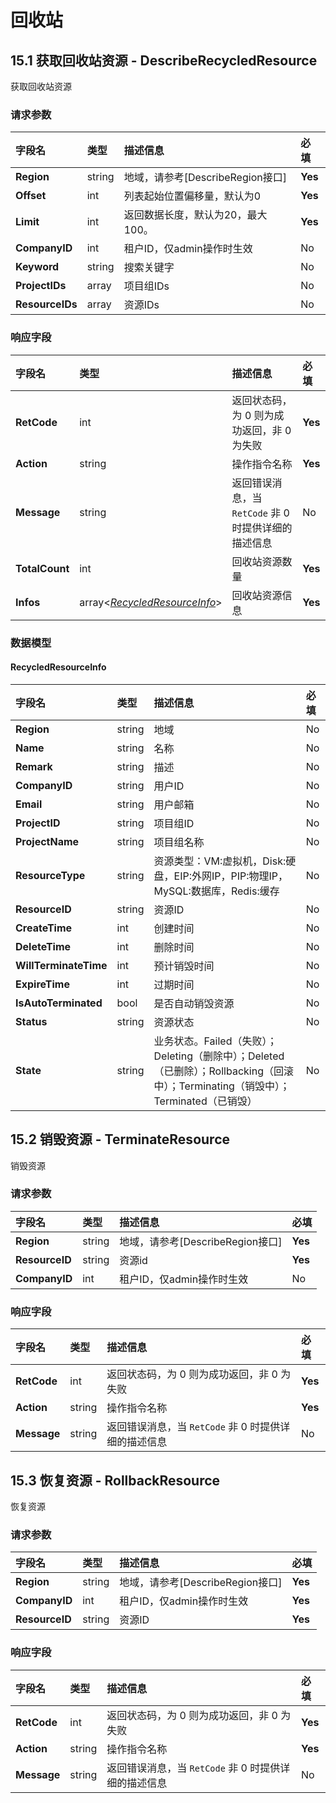 



# 回收站


    
    
## 15.1 获取回收站资源 - DescribeRecycledResource

获取回收站资源

### 请求参数



| 字段名 | 类型 | 描述信息 | 必填 |
|:---|:---|:---|:---|
| **Region** | string | 地域，请参考[DescribeRegion接口] | **Yes** |
| **Offset** | int | 列表起始位置偏移量，默认为0 | **Yes** |
| **Limit** | int | 返回数据长度，默认为20，最大100。 | **Yes** |
| **CompanyID** | int | 租户ID，仅admin操作时生效 | No |
| **Keyword** | string | 搜索关键字 | No |
| **ProjectIDs** | array<string> | 项目组IDs | No |
| **ResourceIDs** | array<string> | 资源IDs | No |

### 响应字段



| 字段名 | 类型 | 描述信息 | 必填 |
|:---|:---|:---|:---|
| **RetCode** | int | 返回状态码，为 0 则为成功返回，非 0 为失败 | **Yes** |
| **Action** | string | 操作指令名称 | **Yes** |
| **Message** | string | 返回错误消息，当 `RetCode` 非 0 时提供详细的描述信息 | No |
| **TotalCount** | int | 回收站资源数量 | **Yes** |
| **Infos** | array<[*RecycledResourceInfo*](#RecycledResourceInfo)> | 回收站资源信息 | **Yes** |



### 数据模型


    

    

    
#### RecycledResourceInfo

| 字段名 | 类型 | 描述信息 | 必填 |
|:---|:---|:---|:---|
| **Region** | string | 地域 | No |
| **Name** | string | 名称 | No |
| **Remark** | string | 描述 | No |
| **CompanyID** | string | 用户ID | No |
| **Email** | string | 用户邮箱 | No |
| **ProjectID** | string | 项目组ID | No |
| **ProjectName** | string | 项目组名称 | No |
| **ResourceType** | string | 资源类型：VM:虚拟机，Disk:硬盘，EIP:外网IP，PIP:物理IP，MySQL:数据库，Redis:缓存 | No |
| **ResourceID** | string | 资源ID | No |
| **CreateTime** | int | 创建时间 | No |
| **DeleteTime** | int | 删除时间 | No |
| **WillTerminateTime** | int | 预计销毁时间 | No |
| **ExpireTime** | int | 过期时间 | No |
| **IsAutoTerminated** | bool | 是否自动销毁资源 | No |
| **Status** | string | 资源状态 | No |
| **State** | string | 业务状态。Failed（失败）；Deleting（删除中）；Deleted（已删除）；Rollbacking（回滚中）；Terminating（销毁中）；Terminated（已销毁） | No |

    





    
    
## 15.2 销毁资源 - TerminateResource

销毁资源

### 请求参数



| 字段名 | 类型 | 描述信息 | 必填 |
|:---|:---|:---|:---|
| **Region** | string | 地域，请参考[DescribeRegion接口] | **Yes** |
| **ResourceID** | string | 资源id | **Yes** |
| **CompanyID** | int | 租户ID，仅admin操作时生效 | No |

### 响应字段



| 字段名 | 类型 | 描述信息 | 必填 |
|:---|:---|:---|:---|
| **RetCode** | int | 返回状态码，为 0 则为成功返回，非 0 为失败 | **Yes** |
| **Action** | string | 操作指令名称 | **Yes** |
| **Message** | string | 返回错误消息，当 `RetCode` 非 0 时提供详细的描述信息 | No |





    
    
## 15.3 恢复资源 - RollbackResource

恢复资源

### 请求参数



| 字段名 | 类型 | 描述信息 | 必填 |
|:---|:---|:---|:---|
| **Region** | string | 地域，请参考[DescribeRegion接口] | **Yes** |
| **CompanyID** | int | 租户ID，仅admin操作时生效 | **Yes** |
| **ResourceID** | string | 资源ID | **Yes** |

### 响应字段



| 字段名 | 类型 | 描述信息 | 必填 |
|:---|:---|:---|:---|
| **RetCode** | int | 返回状态码，为 0 则为成功返回，非 0 为失败 | **Yes** |
| **Action** | string | 操作指令名称 | **Yes** |
| **Message** | string | 返回错误消息，当 `RetCode` 非 0 时提供详细的描述信息 | No |








